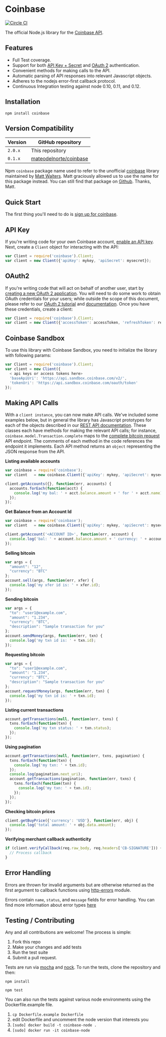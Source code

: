 # Coinbase
[![Circle CI](https://circleci.com/gh/RiseVision/coinbase-node/tree/master.svg?style=svg)](https://circleci.com/gh/RiseVision/coinbase-node/tree/master)

The official Node.js library for the [Coinbase API](https://developers.coinbase.com/api/v2).

## Features

* Full Test coverage.
* Support for both [API Key + Secret](https://developers.coinbase.com/api/v2#api-key) and [OAuth 2](https://developers.coinbase.com/api/v2#oauth2-coinbase-connect) authentication.
* Convenient methods for making calls to the API.
* Automatic parsing of API responses into relevant Javascript objects.
* Adheres to the nodejs error-first callback protocol.
* Continuous Integration testing against node 0.10, 0.11, and 0.12.

## Installation

`npm install coinbase`

## Version Compatibility

Version | GitHub repository
--------|------------------
`2.0.x` | This repository
`0.1.x` | [mateodelnorte/coinbase](https://github.com/mateodelnorte/coinbase)

Npm `coinbase` package name used to refer to the unofficial [coinbase](https://github.com/mateodelnorte/coinbase) library maintained by [Matt Walters](https://github.com/mateodelnorte). Matt graciously allowed us to use the name for this package instead. You can still find that package on [Github](https://github.com/mateodelnorte/coinbase). Thanks, Matt.

## Quick Start

The first thing you'll need to do is [sign up for coinbase](https://coinbase.com).

## API Key

If you're writing code for your own Coinbase account, [enable an API key](https://coinbase.com/settings/api). Next, create a ``Client`` object for interacting with the API:


```javascript
var Client = require('coinbase').Client;
var client = new Client({'apiKey': mykey, 'apiSecret': mysecret});
```

## OAuth2

If you're writing code that will act on behalf of another user, start by
[creating a new OAuth 2 application](https://coinbase.com/oauth/applications). You will need to do some work to obtain OAuth credentials for your users; while outside the scope of this document, please refer to our [OAuth 2 tutorial](https://developers.coinbase.com/docs/wallet/coinbase-connect/integrating) and [documentation](https://developers.coinbase.com/docs/wallet/coinbase-connect/reference). Once you have these credentials, create a client:

```javascript
var Client = require('coinbase').Client;
var client = new Client({'accessToken': accessToken, 'refreshToken': refreshToken});
```

## Coinbase Sandbox

To use this library with Coinbase Sandbox, you need to initialize the library with following params:

```javascript
var Client = require('coinbase').Client;
var client = new Client({
  < api keys or access tokens here>
  'baseApiUri': 'https://api.sandbox.coinbase.com/v2/',
  'tokenUri': 'https://api.sandbox.coinbase.com/oauth/token'
});
```

## Making API Calls

With a `client instance`, you can now make API calls. We've included some examples below, but in general the library has Javascript prototypes for each of the objects described in our [REST API documentation](https://developers.coinbase.com/api/v2).  These classes each have methods for making the relevant API calls; for instance, ``coinbase.model.Transaction.complete`` maps to the [complete bitcoin request](https://developers.coinbase.com/api/v2#complete-request-money) API endpoint. The comments of each method in the code references the endpoint it implements. Each API method returns an ``object`` representing the JSON response from the API.

**Listing available accounts**

```javascript
var coinbase = require('coinbase');
var client   = new coinbase.Client({'apiKey': mykey, 'apiSecret': mysecret});

client.getAccounts({}, function(err, accounts) {
  accounts.forEach(function(acct) {
    console.log('my bal: ' + acct.balance.amount + ' for ' + acct.name);
  });
});
```

**Get Balance from an Account Id**

```javascript
var coinbase = require('coinbase');
var client   = new coinbase.Client({'apiKey': mykey, 'apiSecret': mysecret});

client.getAccount('<ACCOUNT ID>', function(err, account) {
  console.log('bal: ' + account.balance.amount + ' currency: ' + account.balance.currency);
});
```

**Selling bitcoin**

```javascript
var args = {
  "amount": "12",
  "currency": "BTC"
};
account.sell(args, function(err, xfer) {
  console.log('my xfer id is: ' + xfer.id);
});
```

**Sending bitcoin**

```javascript
var args = {
  "to": "user1@example.com",
  "amount": "1.234",
  "currency": "BTC",
  "description": "Sample transaction for you"
};
account.sendMoney(args, function(err, txn) {
  console.log('my txn id is: ' + txn.id);
});
```

**Requesting bitcoin**

```javascript
var args = {
  "to": "user1@example.com",
  "amount": "1.234",
  "currency": "BTC",
  "description": "Sample transaction for you"
};
account.requestMoney(args, function(err, txn) {
  console.log('my txn id is: ' + txn.id);
});
```

**Listing current transactions**

```javascript
account.getTransactions(null, function(err, txns) {
  txns.forEach(function(txn) {
    console.log('my txn status: ' + txn.status);
  });
});
```

**Using pagination**

```javascript
account.getTransactions(null, function(err, txns, pagination) {
  txns.forEach(function(txn) {
    console.log('my txn: ' + txn.id);
  });
  console.log(pagination.next_uri);
  account.getTransactions(pagination, function(err, txns) {
    txns.forEach(function(txn) {
      console.log('my txn: ' + txn.id);
    });
  });
});
```

**Checking bitcoin prices**

```javascript
client.getBuyPrice({'currency': 'USD'}, function(err, obj) {
  console.log('total amount: ' + obj.data.amount);
});
```

**Verifying merchant callback authenticity**
```javascript
if (client.verifyCallback(req.raw_body, req.headers['CB-SIGNATURE'])) {
  // Process callback
}
```

## Error Handling

Errors are thrown for invalid arguments but are otherwise returned as the
first argument to callback functions using [http-errors](https://github.com/jshttp/http-errors) module.

Errors contain `name`, `status`, and `message` fields for error handling. You can find 
more information about error types [here](https://developers.coinbase.com/api/v2#errors)

## Testing / Contributing

Any and all contributions are welcome! The process is simple:

1. Fork this repo
2. Make your changes and add tests
3. Run the test suite
4. Submit a pull request.

Tests are run via [mocha](http://mochajs.org) and [nock](https://github.com/pgte/nock). To run the tests, clone the repository and then:

`npm install`

`npm test`

You can also run the tests against various node environments using the Dockerfile.example file.

1. `cp Dockerfile.example Dockerfile`
2. edit Dockerfile and uncomment the node version that interests you
3. `[sudo] docker build -t coinbase-node .`
4. `[sudo] docker run -it coinbase-node`
